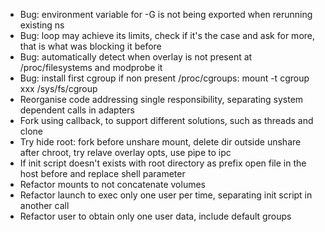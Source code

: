 * Bug: environment variable for -G is not being exported when rerunning existing ns
* Bug: loop may achieve its limits, check if it's the case and ask for more, that is what was blocking it before
* Bug: automatically detect when overlay is not present at /proc/filesystems and modprobe it
* Bug: install first cgroup if non present /proc/cgroups: mount -t cgroup xxx /sys/fs/cgroup
* Reorganise code addressing single responsibility, separating system dependent calls in adapters
* Fork using callback, to support different solutions, such as threads and clone
* Try hide root: fork before unshare mount, delete dir outside unshare after chroot, try relave overlay opts, use pipe to ipc
* If init script doesn't exists with root directory as prefix open file in the host before and replace shell parameter
* Refactor mounts to not concatenate volumes
* Refactor launch to exec only one user per time, separating init script in another call
* Refactor user to obtain only one user data, include default groups
